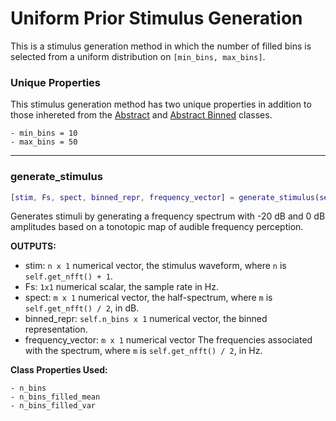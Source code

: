 # Uniform Prior Stimulus Generation

This is a stimulus generation method in which the number of filled bins is selected from a uniform distribution on `[min_bins, max_bins]`.

### Unique Properties

This stimulus generation method has two unique properties in addition to those inhereted from the [Abstract](../AbstractStimulusGenerationMethod) and [Abstract Binned](../AbstractBinnedStimulusGenerationMethod) classes.

```
- min_bins = 10
- max_bins = 50
```

-------

### generate_stimulus

```matlab
[stim, Fs, spect, binned_repr, frequency_vector] = generate_stimulus(self)
```

Generates stimuli by generating a frequency spectrum with -20 dB and 0 dB
amplitudes based on a tonotopic map of audible frequency perception.

**OUTPUTS:**

- stim: `n x 1` numerical vector,
the stimulus waveform,
where `n` is `self.get_nfft() + 1`.
- Fs: `1x1` numerical scalar,
the sample rate in Hz.
- spect: `m x 1` numerical vector,
the half-spectrum,
where `m` is `self.get_nfft() / 2`,
in dB.
- binned_repr: `self.n_bins x 1` numerical vector,
the binned representation.
- frequency_vector: `m x 1` numerical vector
The frequencies associated with the spectrum,
where `m` is `self.get_nfft() / 2`,
in Hz.

**Class Properties Used:**
```
- n_bins
- n_bins_filled_mean
- n_bins_filled_var
```



